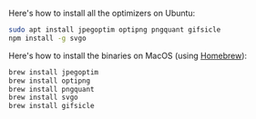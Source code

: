 
Here's how to install all the optimizers on Ubuntu:

```bash
sudo apt install jpegoptim optipng pngquant gifsicle
npm install -g svgo

```

Here's how to install the binaries on MacOS (using  [Homebrew](https://brew.sh/)):

```bash
brew install jpegoptim
brew install optipng
brew install pngquant
brew install svgo
brew install gifsicle
```

